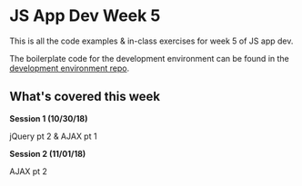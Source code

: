 # JS App Dev Week 5

This is all the code examples & in-class exercises for week 5 of JS app dev.

The boilerplate code for the development environment can be found in the [development environment repo](https://github.com/kevinmccartney/development-environment).

## What's covered this week
**Session 1 (10/30/18)**

jQuery pt 2 & AJAX pt 1

**Session 2 (11/01/18)**

AJAX pt 2